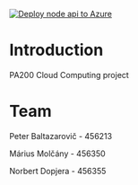 [![Deploy node api to Azure](https://github.com/ndopj/pa200-cloud-project/actions/workflows/deploy-node-api-to-azure.yml/badge.svg)](https://github.com/ndopj/pa200-cloud-project/actions/workflows/deploy-node-api-to-azure.yml)

# Introduction 
PA200 Cloud Computing project 

# Team
Peter Baltazarovič 	- 456213 

Márius Molčány 	- 456350

Norbert Dopjera	- 456355

